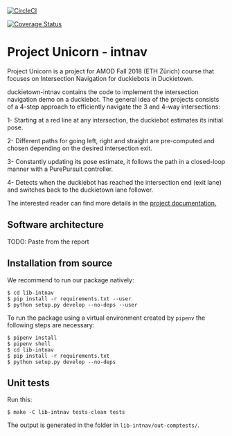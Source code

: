 [![CircleCI](https://circleci.com/gh/duckietown/duckietown-intnav.svg?style=shield)](https://circleci.com/gh/duckietown/duckietown-intnav)

[![Coverage Status](https://coveralls.io/repos/github/duckietown/duckietown-intnav/badge.svg?branch=master18)](https://coveralls.io/github/duckietown/duckietown-intnav?branch=master18)

# Project Unicorn - intnav

Project Unicorn is a project for AMOD Fall 2018 (ETH Zürich) course that focuses on Intersection Navigation for duckiebots in Duckietown.

duckietown-intnav contains the code to implement the intersection navigation demo on a duckiebot. The general idea of the projects consists of a 4-step approach to efficiently navigate the 3 and 4-way intersections: 

1- Starting at a red line at any intersection, the duckiebot estimates its initial pose.

2- Different paths for going left, right and straight are pre-computed and chosen depending on the desired intersection exit.

3- Constantly updating its pose estimate, it follows the path in a closed-loop manner with a PurePursuit controller.

4- Detects when the duckiebot has reached the intersection end (exit lane) and switches back to the duckietown lane follower.

The interested reader can find more details in the [project documentation.](http://docs.duckietown.org/DT18/opmanual_duckiebot/out/demo_projectunicorn.html)

## Software architecture

TODO: Paste from the report

## Installation from source

We recommend to run our package natively: 

    $ cd lib-intnav
    $ pip install -r requirements.txt --user
    $ python setup.py develop --no-deps --user

To run the package using a virtual environment created by `pipenv` the following steps are necessary:

    $ pipenv install
    $ pipenv shell
    $ cd lib-intnav
    $ pip install -r requirements.txt
    $ python setup.py develop --no-deps

## Unit tests

Run this:

    $ make -C lib-intnav tests-clean tests
    
The output is generated in the folder in `lib-intnav/out-comptests/`.
